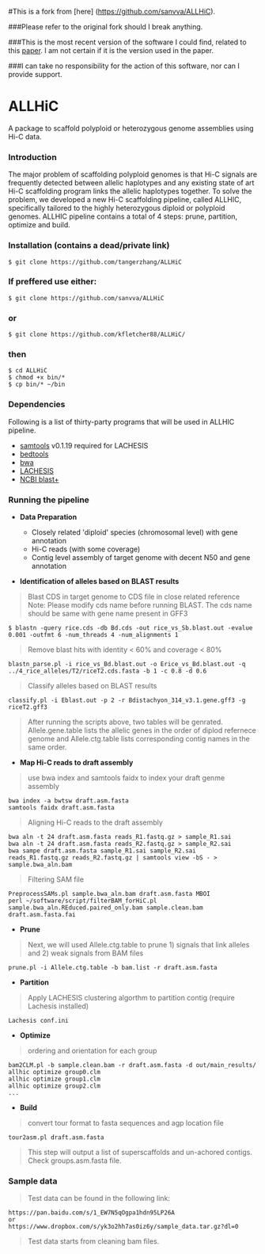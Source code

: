 #This is a fork from [here] (https://github.com/sanvva/ALLHiC).

###Please refer to the original fork should I break anything.

###This is the most recent version of the software I could find, related to this [paper](https://www.nature.com/articles/s41588-018-0237-2). I am not certain if it is the version used in the paper.

###I can take no responsibility for the action of this software, nor can I provide support.

# ALLHiC
A package to scaffold polyploid or heterozygous genome assemblies using Hi-C data.


### Introduction  
The major problem of scaffolding polyploid genomes is that Hi-C signals are frequently detected between allelic haplotypes and any existing state of art Hi-C scaffolding program links the allelic haplotypes together. To solve the problem, we developed a new Hi-C scaffolding pipeline, called ALLHIC, specifically tailored to the highly heterozygous diploid or polyploid genomes. ALLHIC pipeline contains a total of 4 steps: prune, partition, optimize and build. 


### Installation (contains a dead/private link)
    $ git clone https://github.com/tangerzhang/ALLHiC
### If preffered use either:
    $ git clone https://github.com/sanvva/ALLHiC
### or
    $ git clone https://github.com/kfletcher88/ALLHiC/
### then
    $ cd ALLHiC
    $ chmod +x bin/*
    $ cp bin/* ~/bin

### Dependencies
Following is a list of thirty-party programs that will be used in ALLHIC pipeline.   
- [samtools](http://samtools.sourceforge.net/) v0.1.19 required for LACHESIS
- [bedtools](http://bedtools.readthedocs.io/en/latest/)
- [bwa](http://bio-bwa.sourceforge.net/)
- [LACHESIS](https://github.com/shendurelab/LACHESIS)
- [NCBI blast+](ftp://ftp.ncbi.nlm.nih.gov/blast/executables/blast+/LATEST/)

### Running the pipeline

- **Data Preparation**  
    - Closely related 'diploid' species (chromosomal level) with gene annotation
    - Hi-C reads (with some coverage)
    - Contig level assembly of target genome with decent N50 and gene annotation  

- **Identification of alleles based on BLAST results**  
> Blast CDS in target genome to CDS file in close related reference  
> Note: Please modify cds name before running BLAST. The cds name should be same with gene name present in GFF3   

```
$ blastn -query rice.cds -db Bd.cds -out rice_vs_Sb.blast.out -evalue 0.001 -outfmt 6 -num_threads 4 -num_alignments 1
```
> Remove blast hits with identity < 60% and coverage < 80%  
```
blastn_parse.pl -i rice_vs_Bd.blast.out -o Erice_vs_Bd.blast.out -q ../4_rice_alleles/T2/riceT2.cds.fasta -b 1 -c 0.8 -d 0.6 
```
> Classify alleles based on BLAST results
```
classify.pl -i Eblast.out -p 2 -r Bdistachyon_314_v3.1.gene.gff3 -g riceT2.gff3   
```
> After running the scripts above, two tables will be genrated. Allele.gene.table lists the allelic genes in the order of diplod refernece genome and Allele.ctg.table lists corresponding contig names in the same order.   

- **Map Hi-C reads to draft assembly** 
> use bwa index and samtools faidx to index your draft genme assembly  
```
bwa index -a bwtsw draft.asm.fasta  
samtools faidx draft.asm.fasta  
```
> Aligning Hi-C reads to the draft assembly  
```
bwa aln -t 24 draft.asm.fasta reads_R1.fastq.gz > sample_R1.sai  
bwa aln -t 24 draft.asm.fasta reads_R2.fastq.gz > sample_R2.sai  
bwa sampe draft.asm.fasta sample_R1.sai sample_R2.sai reads_R1.fastq.gz reads_R2.fastq.gz | samtools view -bS - > sample.bwa_aln.bam  
```
> Filtering SAM file 
```
PreprocessSAMs.pl sample.bwa_aln.bam draft.asm.fasta MBOI
perl ~/software/script/filterBAM_forHiC.pl sample.bwa_aln.REduced.paired_only.bam sample.clean.bam draft.asm.fasta.fai 
```

- **Prune**  
> Next, we will used Allele.ctg.table to prune 1) signals that link alleles and 2) weak signals from BAM files
```  
prune.pl -i Allele.ctg.table -b bam.list -r draft.asm.fasta   
```
- **Partition**
>Apply LACHESIS clustering algorthm to partition contig (require Lachesis installed)
```
Lachesis conf.ini
```

- **Optimize**
> ordering and orientation for each group
```
bam2CLM.pl -b sample.clean.bam -r draft.asm.fasta -d out/main_results/
allhic optimize group0.clm
allhic optimize group1.clm
allhic optimize group2.clm
...
```
- **Build**
> convert tour format to fasta sequences and agp location file
```
tour2asm.pl draft.asm.fasta
```
> This step will output a list of superscaffolds and un-achored contigs. Check groups.asm.fasta file.

### Sample data
> Test data can be found in the following link:
```
https://pan.baidu.com/s/1_EW7N5qOgpa1hdn95LP26A
or
https://www.dropbox.com/s/yk3o2hh7as0iz6y/sample_data.tar.gz?dl=0
```
> Test data starts from cleaning bam files.

